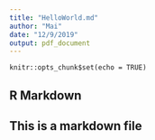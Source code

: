 ```yaml
---
title: "HelloWorld.md"
author: "Mai"
date: "12/9/2019"
output: pdf_document
---
```


```{r setup, include=FALSE}
knitr::opts_chunk$set(echo = TRUE)
```

## R Markdown
## This is a markdown file
